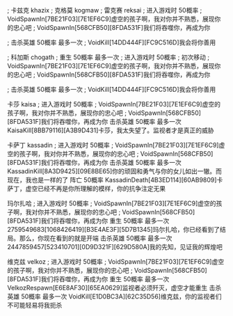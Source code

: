 ; 卡兹克 khazix
; 克格莫 kogmaw
; 雷克赛 reksai
; 	进入游戏时 50概率
; 		VoidSpawnIn[7BE21F03][7E1EF6C9]虚空的孩子啊，我对你并不熟悉，展现你的忠心吧
; 		VoidSpawnIn[568CFB50][8FDA531F]我们将吞噬你，再成为你

; 	击杀英雄 50概率 最多一次
; 		VoidKill[14DD444F][FC9C516D]我会将你善用

; 科加斯 chogath
; 	重生 50概率 最多一次
; 	进入游戏时 50概率
; 	初次移动
; 		VoidSpawnIn[7BE21F03][7E1EF6C9]虚空的孩子啊，我对你并不熟悉，展现你的忠心吧
; 		VoidSpawnIn[568CFB50][8FDA531F]我们将吞噬你，再成为你

; 	击杀英雄 50概率 最多一次
; 		VoidKill[14DD444F][FC9C516D]我会将你善用


卡莎 kaisa
	; 进入游戏时 50概率
	; 	VoidSpawnIn[7BE21F03][7E1EF6C9]虚空的孩子啊，我对你并不熟悉，展现你的忠心吧
	; 	VoidSpawnIn[568CFB50][8FDA531F]我们将吞噬你，再成为你
	击杀英雄 50概率 最多一次
		KaisaKill[8BB79116][A3B9D431]卡莎，我太失望了。监视者才是真正的威胁

卡萨丁 kassadin
	; 进入游戏时 50概率
	; 	VoidSpawnIn[7BE21F03][7E1EF6C9]虚空的孩子啊，我对你并不熟悉，展现你的忠心吧
	; 	VoidSpawnIn[568CFB50][8FDA531F]我们将吞噬你，再成为你
	击杀英雄 50概率 最多一次
		KassadinKill[8A3D9425][09E8BE65]你的顽固和勇气与你的女儿如出一辙。而现在，我也是一样的了
	阵亡 50概率
		KassadinDeath[4B3ED114][60AB9809]卡萨丁，虚空已经不再是你所理解的模样，你的抗争注定无果

玛尔扎哈
	; 进入游戏时 50概率
	; 	VoidSpawnIn[7BE21F03][7E1EF6C9]虚空的孩子啊，我对你并不熟悉，展现你的忠心吧
	; 	VoidSpawnIn[568CFB50][8FDA531F]我们将吞噬你，再成为你
	重生 50概率 最多一次
		2759549683[1068426419][B3E4AE3F][5D7B1345]玛尔扎哈，你已经看到了结局。那么，你现在看到的就是开端
	击杀英雄 50概率 最多一次
		2447859457[523410701][0D9D321F][629D580A]我的先知，见证我的辉煌吧

维克兹 velkoz
	; 进入游戏时 50概率
	; 	VoidSpawnIn[7BE21F03][7E1EF6C9]虚空的孩子啊，我对你并不熟悉，展现你的忠心吧
	; 	VoidSpawnIn[568CFB50][8FDA531F]我们将吞噬你，再成为你
	重生 50概率 最多一次
		VelkozRespawn[E6E8AF30][65EA0629]监视者必须歼灭，虚空才能重生
	击杀英雄 50概率 最多一次
		VoidKill[E1D0BC3A][62C35D56]维克兹，你的监视者们不可能轻易将我扼杀

